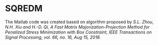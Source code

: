 # SQREDM

The Matlab code was created based on algorithm proposed by
*S.L. Zhou, N.H. Xiu and H.-D. Qi, A Fast Matrix Majorization-Projection Method for  Penalized Stress Minimization with Box Constraint, IEEE Transactions on Signal Processing, vol. 66, no. 16, Aug 15, 2018.*
